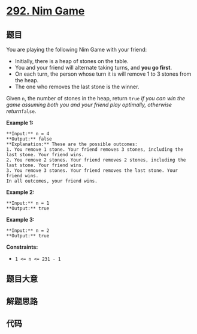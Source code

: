 # [292. Nim Game](https://leetcode.com/problems/nim-game)

## 题目

You are playing the following Nim Game with your friend:

  * Initially, there is a heap of stones on the table.
  * You and your friend will alternate taking turns, and **you go first**.
  * On each turn, the person whose turn it is will remove 1 to 3 stones from the heap.
  * The one who removes the last stone is the winner.

Given `n`, the number of stones in the heap, return `true` _if you can win the
game assuming both you and your friend play optimally, otherwise
return_`false`.



**Example 1:**

    
    
    **Input:** n = 4
    **Output:** false
    **Explanation:** These are the possible outcomes:
    1. You remove 1 stone. Your friend removes 3 stones, including the last stone. Your friend wins.
    2. You remove 2 stones. Your friend removes 2 stones, including the last stone. Your friend wins.
    3. You remove 3 stones. Your friend removes the last stone. Your friend wins.
    In all outcomes, your friend wins.
    

**Example 2:**

    
    
    **Input:** n = 1
    **Output:** true
    

**Example 3:**

    
    
    **Input:** n = 2
    **Output:** true
    



**Constraints:**

  * `1 <= n <= 231 - 1`


## 题目大意

## 解题思路

## 代码

```javascript

```
